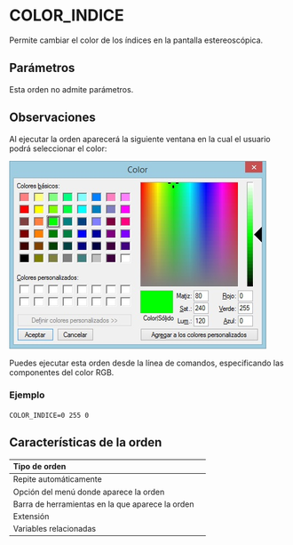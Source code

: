 # COLOR\_INDICE

Permite cambiar el color de los índices en la pantalla estereoscópica.

## Parámetros

Esta orden no admite parámetros.

## Observaciones

Al ejecutar la orden aparecerá la siguiente ventana en la cual el usuario podrá seleccionar el color:

![](../../../../../../.gitbook/assets/color_indice.jpg)

Puedes ejecutar esta orden desde la línea de comandos, especificando las componentes del color RGB.

### Ejemplo

`COLOR_INDICE=0 255 0`

## Características de la orden

| Tipo de orden |  |
| :--- | :--- |
| Repite automáticamente |  |
| Opción del menú donde aparece la orden |  |
| Barra de herramientas en la que aparece la orden |  |
| Extensión |  |
| Variables relacionadas |  |

